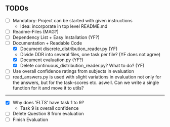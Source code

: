 ## TODOs

- [ ] Mandatory: Project can be started with given instructions
    - Idea: incorporate in top level README.md 
- [ ] Readme-Files (MAG?)
- [ ] Dependency List + Easy Installation (YF?)
- [ ] Documentation + Readable Code
    - [x] Document discrete_distribution_reader.py (YF)
    - Divide DDR into several files, one task per file? (YF does not agree)
    - [x] Document evaluation.py (YF?)
    - [x] Delete continuous_distribution_reader.py? What to do? (YF)
- [ ] Use overall confidence ratings from subjects in evaluation 
- [ ] read_answers.py is used with slight variations in evaluation not only for the answers,
	but for the task-scores etc. aswell. Can we write a single function for it and move it to utils?

---

- [x] Why does 'ELTS' have task 1 to 9?
	- Task 9 is overall confidence
- [ ] Delete Question 8 from evaluation
- [ ] Finish Evaluation
